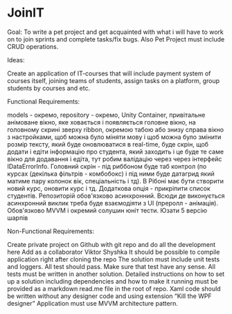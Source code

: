 # JoinIT

Goal: To write a pet project and get acquainted with what i will have to work on to join sprints and complete tasks/fix bugs. Also Pet Project must include CRUD operations.

Ideas: 

Create an application of IT-courses that will include payment system of courses itself, joining teams of students, assign tasks on a platform, group students by courses and etc.

Functional Requirements:

models - окремо, repository - окремо, Unity Container, привітальне анімоване вікно, яке ховається і появляється головне вікно, на головному скрині зверху ribbon, окремою табою або знизу справа вікно з настройками, щоб можна було міняти мову і щоб можна було змінити розмір тексту, який буде оновлюватися в real-time, буде скрін, щоб додати і едіти інформацію про студента, який заходить і це буде те саме вікно для додавання і едіта, тут робим валідацію через через інтерфейс IDataErrorInfo. Головний скрін - під риббоном буде таб контрол (по курсах (декілька фільтрів - комбобокс) і під ними буде датагрид який матиме пару колонок вік, спеціальність і тд). В Рібоні має бути створити новий курс, оновити курс і тд. Додаткова опція - прикріпити список студентів. Репозиторій обов'язково асинхронний. Всюди де виконується асинхронний виклик треба буде взаємодіяти з UI (преролл - анімація). Обов'язково MVVM і окремий солушин юніт тести. Юзати 5 версію шарпів


Non-Functional Requirements:

Create private project on Github with git repo and do all the development here
Add as a collaborator Viktor Shyshka
It should be possible to compile application right after cloning the repo
The solution must include unit tests and loggers. All test should pass. Make sure that test have any sense. All tests must be written in another solution.
Detailed instructions on how to set up a solution including dependencies and how to make it running must be provided as a markdown read.me file in the root of repo.
Xaml code should be written without any designer code and using extension “Kill the WPF designer”
Application must use MVVM architecture pattern.
